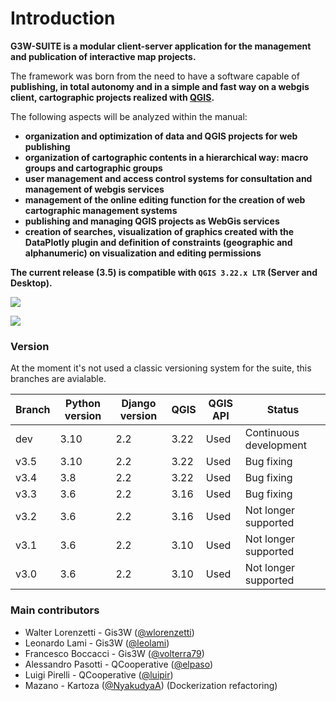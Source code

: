 # Introduction

**G3W-SUITE is a modular client-server application for the management and publication of interactive map projects.**

The framework was born from the need to have a software capable of **publishing, in total autonomy and in a simple and fast way on a webgis client, cartographic projects realized with [QGIS](https://qgis.org).**

The following aspects will be analyzed within the manual:
* **organization and optimization of data and QGIS projects for web publishing**
* **organization of cartographic contents in a hierarchical way: macro groups and cartographic groups**
* **user management and access control systems for consultation and management of webgis services**
* **management of the online editing function for the creation of web cartographic management systems**
* **publishing and managing QGIS projects as WebGis services**
* **creation of searches, visualization of graphics created with the DataPlotly plugin and definition of constraints (geographic and alphanumeric) on visualization and editing permissions**

**The current release (3.5) is compatible with `QGIS 3.22.x LTR` (Server and Desktop).**

![](images/manual/demo_qgis_project.png)

![](images/manual/demo_webgis_project.png)

### Version

At the moment it's not used a classic versioning system for the suite, this branches are avialable.

| Branch   | Python version | Django version | QGIS        | QGIS API | Status                 |
|----------|----------------|----------------|-------------|----------|------------------------|
| dev      | 3.10           | 2.2            | 3.22        | Used     | Continuous development |
| v3.5     | 3.10            | 2.2            | 3.22        | Used     | Bug fixing             |
| v3.4     | 3.8            | 2.2            | 3.22        | Used     | Bug fixing             |
| v3.3     | 3.6            | 2.2            | 3.16        | Used     | Bug fixing             |
| v3.2     | 3.6            | 2.2            | 3.16        | Used     | Not longer supported   |
| v3.1     | 3.6            | 2.2            | 3.10        | Used     | Not longer supported   |
| v3.0     | 3.6            | 2.2            | 3.10        | Used     | Not longer supported   |

### Main contributors
* Walter Lorenzetti - Gis3W ([@wlorenzetti](https://github.com/wlorenzetti))
* Leonardo Lami - Gis3W ([@leolami](https://github.com/leolami/))
* Francesco Boccacci - Gis3W ([@volterra79](https://github.com/volterra79))
* Alessandro Pasotti - QCooperative ([@elpaso](https://github.com/elpaso))
* Luigi Pirelli - QCooperative ([@luipir](https://github.com/luipir))
* Mazano - Kartoza ([@NyakudyaA](https://github.com/NyakudyaA)) (Dockerization refactoring)

